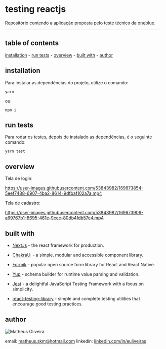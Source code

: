 # testing reactjs

Repositório contendo a aplicação proposta pelo teste técnico da [oneblue](https://github.com/oneblueapp).

---

## table of contents

[installation](#installation) - [run tests](#run-tests) - [overview](#overview) - [built with](#built-with) - [author](#author)

## installation

Para instalar as dependências do projeto, utilize o comando:

`yarn`

ou

`npm i`

## run tests

Para rodar os testes, depois de instalado as dependências, é o seguinte comando:

`yarn test`

## overview

Tela de login:

https://user-images.githubusercontent.com/53843982/169673854-5eef7488-6907-4ba2-8614-9dfbaf102a7a.mp4

Tela de cadastro:



https://user-images.githubusercontent.com/53843982/169673909-a69767b1-8695-461e-9ccc-80db4fdb57c4.mp4



## built with

- [NextJs](https://nextjs.org/) - the react framework for production.

- [ChakraUi](https://chakra-ui.com/) - a simple, modular and accessible component library.

- [Formik](https://formik.org/) - popular open source form library for React and React Native.

- [Yup](https://github.com/jquense/yup) - schema builder for runtime value parsing and validation.

- [Jest](https://jestjs.io/) - a delightful JavaScript Testing Framework with a focus on simplicity.

- [react-testing-library](https://testing-library.com/) - simple and complete testing utilities that encourage good testing practices.

## author

![Matheus Oliveira](https://avatars.githubusercontent.com/u/53843982?v=4)

email: matheus.skm@hotmail.com
linkedin: [linkedin.com/in/euliveiras](https://www.linkedin.com/in/euliveiras/)
